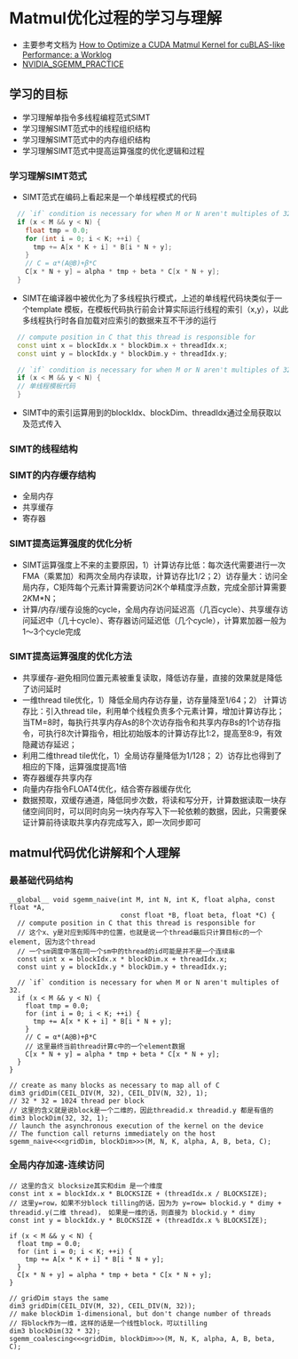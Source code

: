 # Matmul优化过程的学习与理解
- 主要参考文档为 [How to Optimize a CUDA Matmul Kernel for cuBLAS-like Performance: a Worklog](https://siboehm.com/articles/22/CUDA-MMM)
- [NVIDIA_SGEMM_PRACTICE](https://github.com/wangzyon/NVIDIA_SGEMM_PRACTICE/tree/master?tab=readme-ov-file)
## 学习的目标
- 学习理解单指令多线程编程范式SIMT
- 学习理解SIMT范式中的线程组织结构
- 学习理解SIMT范式中的内存组织结构
- 学习理解SIMT范式中提高运算强度的优化逻辑和过程
### 学习理解SIMT范式
- SIMT范式在编码上看起来是一个单线程模式的代码
```c++
  // `if` condition is necessary for when M or N aren't multiples of 32.
  if (x < M && y < N) {
    float tmp = 0.0;
    for (int i = 0; i < K; ++i) {
      tmp += A[x * K + i] * B[i * N + y];
    }
    // C = α*(A@B)+β*C
    C[x * N + y] = alpha * tmp + beta * C[x * N + y];
  }
```
- SIMT在编译器中被优化为了多线程执行模式，上述的单线程代码块类似于一个template 模板，在模板代码执行前会计算实际运行线程的索引（x,y），以此多线程执行时各自加载对应索引的数据来互不干涉的运行
```c++
  // compute position in C that this thread is responsible for
  const uint x = blockIdx.x * blockDim.x + threadIdx.x;
  const uint y = blockIdx.y * blockDim.y + threadIdx.y;

  // `if` condition is necessary for when M or N aren't multiples of 32.
  if (x < M && y < N) {
  // 单线程模板代码
  }

```
- SIMT中的索引运算用到的blockIdx、blockDim、threadIdx通过全局获取以及范式传入

### SIMT的线程结构
### SIMT的内存缓存结构
- 全局内存
- 共享缓存
- 寄存器
### SIMT提高运算强度的优化分析
- SIMT运算强度上不来的主要原因，1）计算访存比低：每次迭代需要进行一次FMA（乘累加）和两次全局内存读取，计算访存比1/2；2）访存量大：访问全局内存，C矩阵每个元素计算需要访问2K个单精度浮点数，完成全部计算需要 2*K*M*N；
- 计算/内存/缓存设施的cycle，全局内存访问延迟高（几百cycle）、共享缓存访问延迟中（几十cycle）、寄存器访问延迟低（几个cycle），计算累加器一般为1～3个cycle完成
### SIMT提高运算强度的优化方法
- 共享缓存-避免相同位置元素被重复读取，降低访存量，直接的效果就是降低了访问延时
- 一维thread tile优化，1）降低全局内存访存量，访存量降至1/64；2） 计算访存比：引入thread tile，利用单个线程负责多个元素计算，增加计算访存比；当TM=8时，每执行共享内存As的8个次访存指令和共享内存Bs的1个访存指令，可执行8次计算指令，相比初始版本的计算访存比1:2，提高至8:9，有效隐藏访存延迟；
- 利用二维thread tile优化，1）全局访存量降低为1/128； 2）访存比也得到了相应的下降，运算强度提高1倍
- 寄存器缓存共享内存
- 向量内存指令FLOAT4优化，结合寄存器缓存优化
- 数据预取，双缓存通道，降低同步次数，将读和写分开，计算数据读取一块存储空间同时，可以同时向另一块内存写入下一轮依赖的数据，因此，只需要保证计算前待读取共享内存完成写入，即一次同步即可
## matmul代码优化讲解和个人理解
### 最基础代码结构
```
__global__ void sgemm_naive(int M, int N, int K, float alpha, const float *A,
                            const float *B, float beta, float *C) {
  // compute position in C that this thread is responsible for
  // 这个x、y是对应到矩阵中的位置，也就是说一个thread最后只计算目标c的一个element, 因为这个thread
  // 一个sm调度中落在同一个sm中的thread的id可能是并不是一个连续串
  const uint x = blockIdx.x * blockDim.x + threadIdx.x;
  const uint y = blockIdx.y * blockDim.y + threadIdx.y;

  // `if` condition is necessary for when M or N aren't multiples of 32.
  if (x < M && y < N) {
    float tmp = 0.0;
    for (int i = 0; i < K; ++i) {
      tmp += A[x * K + i] * B[i * N + y];
    }
    // C = α*(A@B)+β*C
    // 这里最终当前thread计算c中的一个element数据
    C[x * N + y] = alpha * tmp + beta * C[x * N + y];
  }
}

// create as many blocks as necessary to map all of C
dim3 gridDim(CEIL_DIV(M, 32), CEIL_DIV(N, 32), 1);
// 32 * 32 = 1024 thread per block
// 这里的含义就是说block是一个二维的，因此threadid.x threadid.y 都是有值的
dim3 blockDim(32, 32, 1);
// launch the asynchronous execution of the kernel on the device
// The function call returns immediately on the host
sgemm_naive<<<gridDim, blockDim>>>(M, N, K, alpha, A, B, beta, C);

```
### 全局内存加速-连续访问
```
// 这里的含义 blocksize其实和dim 是一个维度
const int x = blockIdx.x * BLOCKSIZE + (threadIdx.x / BLOCKSIZE);
// 这里y=row，如果不分block tilling的话，因为为 y=row= blockid.y * dimy + threadid.y(二维 thread)， 如果是一维的话，则直接为 blockid.y * dimy
const int y = blockIdx.y * BLOCKSIZE + (threadIdx.x % BLOCKSIZE);

if (x < M && y < N) {
  float tmp = 0.0;
  for (int i = 0; i < K; ++i) {
    tmp += A[x * K + i] * B[i * N + y];
  }
  C[x * N + y] = alpha * tmp + beta * C[x * N + y];
}

// gridDim stays the same
dim3 gridDim(CEIL_DIV(M, 32), CEIL_DIV(N, 32));
// make blockDim 1-dimensional, but don't change number of threads
// 将block作为一维，这样的话是一个线性block，可以tilling
dim3 blockDim(32 * 32);
sgemm_coalescing<<<gridDim, blockDim>>>(M, N, K, alpha, A, B, beta, C);
```
